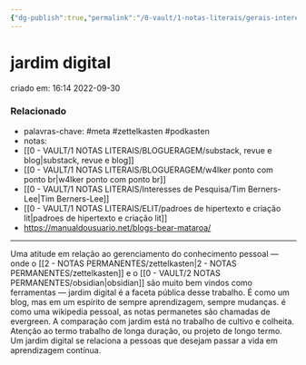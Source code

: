 ```yaml
---
{"dg-publish":true,"permalink":"/0-vault/1-notas-literais/gerais-interesses/digital-garden/","tags":["meta","zettelkasten","podkasten"],"dgHomeLink":true,"dgShowLocalGraph":true,"dgShowFileTree":true,"dgEnableSearch":true}
---
```


# jardim digital
criado em: 16:14 2022-09-30

### Relacionado
- palavras-chave: #meta #zettelkasten #podkasten 
- notas: 
- [[0 - VAULT/1 NOTAS LITERAIS/BLOGUERAGEM/substack, revue e blog\|substack, revue e blog]]
- [[0 - VAULT/1 NOTAS LITERAIS/BLOGUERAGEM/w4lker ponto com ponto br\|w4lker ponto com ponto br]]
- [[0 - VAULT/1 NOTAS LITERAIS/Interesses de Pesquisa/Tim Berners-Lee\|Tim Berners-Lee]]
- [[0 - VAULT/1 NOTAS LITERAIS/ELIT/padroes de hipertexto e criação lit\|padroes de hipertexto e criação lit]]
- https://manualdousuario.net/blogs-bear-mataroa/ 
---
Uma atitude em relação ao gerenciamento do conhecimento pessoal — onde o [[2 - NOTAS PERMANENTES/zettelkasten\|2 - NOTAS PERMANENTES/zettelkasten]] e o [[0 - VAULT/2 NOTAS PERMANENTES/obsidian\|obsidian]] são muito bem vindos como ferramentas — jardim digital é a faceta pública desse trabalho.
É como um blog, mas em um espírito de sempre aprendizagem, sempre mudanças. é como uma wikipedia pessoal, as notas permanetes são chamadas de evergreen. A comparação com jardim está no trabalho de cultivo e colheita.
Atenção ao termo trabalho de longa duração, ou projeto de longo termo. Um jardim digital se relaciona a pessoas que desejam passar a vida em aprendizagem contínua.